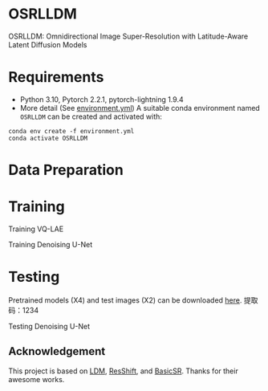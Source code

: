 # OSRLLDM
OSRLLDM: Omnidirectional Image Super-Resolution with Latitude-Aware Latent Diffusion Models

# Requirements
* Python 3.10, Pytorch 2.2.1, pytorch-lightning 1.9.4
* More detail (See [environment.yml](environment.yml))
A suitable conda environment named `OSRLLDM` can be created and activated with:
```
conda env create -f environment.yml
conda activate OSRLLDM
```

# Data Preparation


# Training
Training VQ-LAE

Training Denoising U-Net

# Testing
Pretrained models (X4) and test images (X2) can be downloaded [here](https://pan.baidu.com/s/1zrW_TL0c4iUw8_CIN8u3nQ). 提取码：1234

Testing Denoising U-Net

## Acknowledgement

This project is based on [LDM](https://github.com/CompVis/latent-diffusion), [ResShift](https://github.com/zsyOAOA/ResShift.git), and [BasicSR](https://github.com/XPixelGroup/BasicSR). Thanks for their awesome works.
